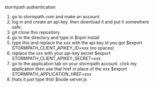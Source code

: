stormpath authentication

1. go to stormpath.com and make an account.
2. log in and create an api key. then download it and put it somewhere safe.
3. git clone this repository
4. go to the directory and type in $npm install
5. type this and replace the xxx with the api key id you got  $export STORMPATH_CLIENT_APIKEY_ID=xxx   (no spaces)
6. replace the xxx with your api-key secret   $export STORMPATH_CLIENT_APIKEY_SECRET=xxx
7. go to the application tab on your stormpath account. click my application then use that href in place of the xxx
$export STORMPATH_APPLICATION_HREF=xxx
8. thats it just type this! $node server.js
